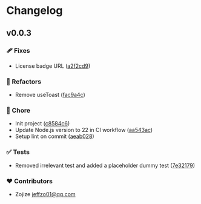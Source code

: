 # Changelog


## v0.0.3


### 🩹 Fixes

- License badge URL ([a2f2cd9](https://github.com/zojize/nuxt-discord/commit/a2f2cd9))

### 💅 Refactors

- Remove useToast ([fac9a4c](https://github.com/zojize/nuxt-discord/commit/fac9a4c))

### 🏡 Chore

- Init project ([c8584c6](https://github.com/zojize/nuxt-discord/commit/c8584c6))
- Update Node.js version to 22 in CI workflow ([aa543ac](https://github.com/zojize/nuxt-discord/commit/aa543ac))
- Setup lint on commit ([aeab028](https://github.com/zojize/nuxt-discord/commit/aeab028))

### ✅ Tests

- Removed irrelevant test and added a placeholder dummy test ([7e32179](https://github.com/zojize/nuxt-discord/commit/7e32179))

### ❤️ Contributors

- Zojize <jeffzo01@qq.com>

